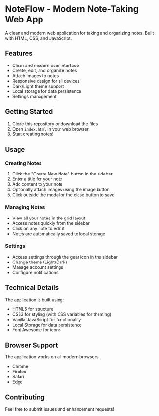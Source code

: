 # NoteFlow - Modern Note-Taking Web App

A clean and modern web application for taking and organizing notes. Built with HTML, CSS, and JavaScript.

## Features

- Clean and modern user interface
- Create, edit, and organize notes
- Attach images to notes
- Responsive design for all devices
- Dark/Light theme support
- Local storage for data persistence
- Settings management

## Getting Started

1. Clone this repository or download the files
2. Open `index.html` in your web browser
3. Start creating notes!

## Usage

### Creating Notes
1. Click the "Create New Note" button in the sidebar
2. Enter a title for your note
3. Add content to your note
4. Optionally attach images using the image button
5. Click outside the modal or the close button to save

### Managing Notes
- View all your notes in the grid layout
- Access notes quickly from the sidebar
- Click on any note to edit it
- Notes are automatically saved to local storage

### Settings
- Access settings through the gear icon in the sidebar
- Change theme (Light/Dark)
- Manage account settings
- Configure notifications

## Technical Details

The application is built using:
- HTML5 for structure
- CSS3 for styling (with CSS variables for theming)
- Vanilla JavaScript for functionality
- Local Storage for data persistence
- Font Awesome for icons

## Browser Support

The application works on all modern browsers:
- Chrome
- Firefox
- Safari
- Edge

## Contributing

Feel free to submit issues and enhancement requests! 